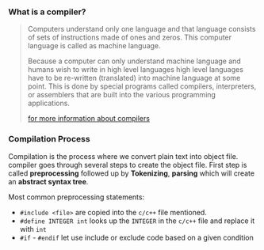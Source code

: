 ### What is a compiler?

> Computers understand only one language and that language consists of sets of instructions made of ones and zeros. This computer language is called as machine language.
>
> Because a computer can only understand machine language and humans wish  to write in high level languages high level languages have to be  re-written (translated) into machine language at some point. This is  done by special programs called compilers, interpreters, or assemblers  that are built into the various programming applications.
>
> [compiler definition]: https://cplusplus.com/doc/tutorial/introduction/
>
> [for more information about compilers](https://en.wikiversity.org/wiki/C%2B%2B/Introduction#Compiling_the_code)

### Compilation Process

Compilation is the process where we convert plain text into object file. compiler goes through several steps to create the object file. First step is called **preprocessing** followed up by **Tokenizing**, **parsing** which will create an **abstract syntax tree**.

Most common preprocessing statements:
- `#include <file>` are copied into the `c/c++` file mentioned.
- `#define INTEGER int` looks up the `INTEGER` in the `c/c++` file and replace it with `int`  
- `#if` - `#endif` let use include or exclude code based on a given condition

[Compilation Process]: https://www.youtube.com/watch?v=3tIqpEmWMLI&amp;list=PLlrATfBNZ98dudnM48yfGUldqGD0S4FFb&amp;index=6	"Cherno How Compilers Work"

